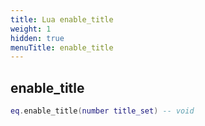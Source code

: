```yaml
---
title: Lua enable_title
weight: 1
hidden: true
menuTitle: enable_title
---
```

## enable_title
```lua
eq.enable_title(number title_set) -- void
```